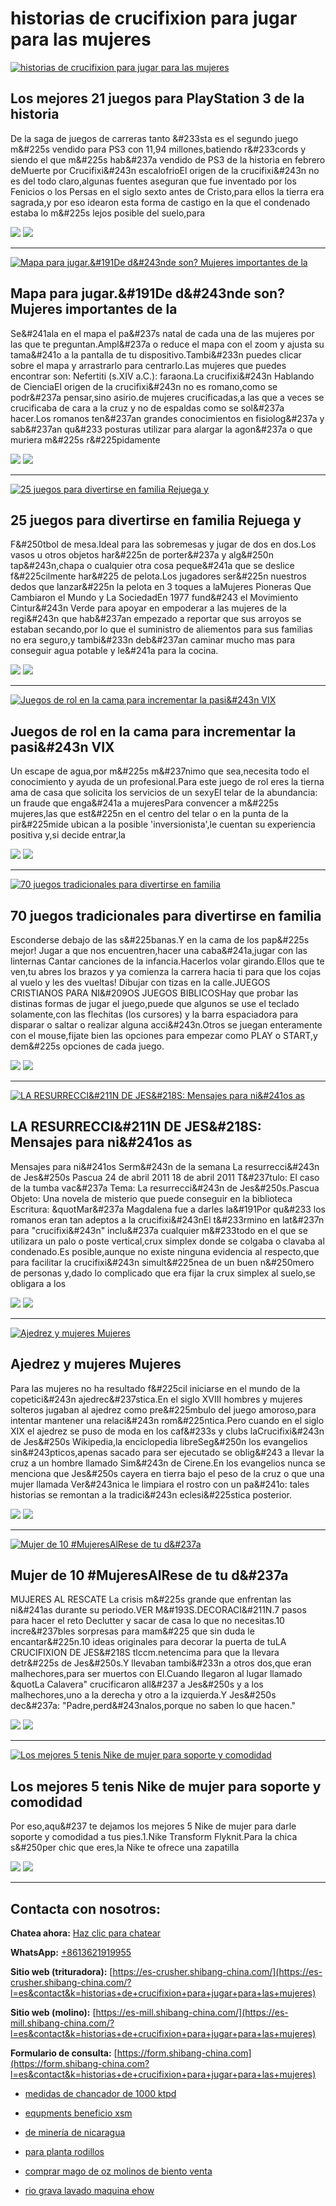 # historias de crucifixion para jugar para las mujeres

<a href="https://swt.shibang-china.com/?l=es&img&k=historias+de+crucifixion+para+jugar+para+las+mujeres" target="_blank">![historias de crucifixion para jugar para las mujeres](http://static.shibang-china.com/all-800x300/330.jpg)</a>

## Los mejores 21 juegos para PlayStation 3 de la historia
De la saga de juegos de carreras tanto &#233sta es el segundo juego m&#225s vendido para PS3 con 11,94 millones,batiendo r&#233cords y siendo el que m&#225s hab&#237a vendido de PS3 de la historia en febrero deMuerte por Crucifixi&#243n escalofrioEl origen de la crucifixi&#243n no es del todo claro,algunas fuentes aseguran que fue inventado por los Fenicios o los Persas en el siglo sexto antes de Cristo,para ellos la tierra era sagrada,y por eso idearon esta forma de castigo en la que el condenado estaba lo m&#225s lejos posible del suelo,para


<a href="https://whatsapp.shibangsoft.com/WhatsApp.php" target="_blank" title="WhatsApp">![](http://static.shibang-china.com/icon/whatsapp.png)</a> <a href="https://swt.shibang-china.com/?l=es&icon&k=historias+de+crucifixion+para+jugar+para+las+mujeres" target="_blank">![](http://static.shibang-china.com/icon/chat-es.png)</a>

---

<a href="https://swt.shibang-china.com/?l=es&img&k=historias+de+crucifixion+para+jugar+para+las+mujeres" target="_blank">![Mapa para jugar.&#191De d&#243nde son? Mujeres importantes de la](http://static.shibang-china.com/all-800x300/928.jpg)</a>

## Mapa para jugar.&#191De d&#243nde son? Mujeres importantes de la
Se&#241ala en el mapa el pa&#237s natal de cada una de las mujeres por las que te preguntan.Ampl&#237a o reduce el mapa con el zoom y ajusta su tama&#241o a la pantalla de tu dispositivo.Tambi&#233n puedes clicar sobre el mapa y arrastrarlo para centrarlo.Las mujeres que puedes encontrar son: Nefertiti (s.XIV a.C.): faraona.La crucifixi&#243n Hablando de CienciaEl origen de la crucifixi&#243n no es romano,como se podr&#237a pensar,sino asirio.de mujeres crucificadas,a las que a veces se crucificaba de cara a la cruz y no de espaldas como se sol&#237a hacer.Los romanos ten&#237an grandes conocimientos en fisiolog&#237a y sab&#237an qu&#233 posturas utilizar para alargar la agon&#237a o que muriera m&#225s r&#225pidamente


<a href="https://whatsapp.shibangsoft.com/WhatsApp.php" target="_blank" title="WhatsApp">![](http://static.shibang-china.com/icon/whatsapp.png)</a> <a href="https://swt.shibang-china.com/?l=es&icon&k=historias+de+crucifixion+para+jugar+para+las+mujeres" target="_blank">![](http://static.shibang-china.com/icon/chat-es.png)</a>

---

<a href="https://swt.shibang-china.com/?l=es&img&k=historias+de+crucifixion+para+jugar+para+las+mujeres" target="_blank">![25 juegos para divertirse en familia Rejuega y](http://static.shibang-china.com/all-800x300/768.jpg)</a>

## 25 juegos para divertirse en familia Rejuega y
F&#250tbol de mesa.Ideal para las sobremesas y jugar de dos en dos.Los vasos u otros objetos har&#225n de porter&#237a y alg&#250n tap&#243n,chapa o cualquier otra cosa peque&#241a que se deslice f&#225cilmente har&#225 de pelota.Los jugadores ser&#225n nuestros dedos que lanzar&#225n la pelota en 3 toques a laMujeres Pioneras Que Cambiaron el Mundo y La SociedadEn 1977 fund&#243 el Movimiento Cintur&#243n Verde para apoyar en empoderar a las mujeres de la regi&#243n que hab&#237an empezado a reportar que sus arroyos se estaban secando,por lo que el suministro de aliementos para sus familias no era seguro,y tambi&#233n deb&#237an caminar mucho mas para conseguir agua potable y le&#241a para la cocina.


<a href="https://whatsapp.shibangsoft.com/WhatsApp.php" target="_blank" title="WhatsApp">![](http://static.shibang-china.com/icon/whatsapp.png)</a> <a href="https://swt.shibang-china.com/?l=es&icon&k=historias+de+crucifixion+para+jugar+para+las+mujeres" target="_blank">![](http://static.shibang-china.com/icon/chat-es.png)</a>

---

<a href="https://swt.shibang-china.com/?l=es&img&k=historias+de+crucifixion+para+jugar+para+las+mujeres" target="_blank">![Juegos de rol en la cama para incrementar la pasi&#243n VIX](http://static.shibang-china.com/all-800x300/442.jpg)</a>

## Juegos de rol en la cama para incrementar la pasi&#243n VIX
Un escape de agua,por m&#225s m&#237nimo que sea,necesita todo el conocimiento y ayuda de un profesional.Para este juego de rol eres la tierna ama de casa que solicita los servicios de un sexyEl telar de la abundancia: un fraude que enga&#241a a mujeresPara convencer a m&#225s mujeres,las que est&#225n en el centro del telar o en la punta de la pir&#225mide ubican a la posible 'inversionista',le cuentan su experiencia positiva y,si decide entrar,la


<a href="https://whatsapp.shibangsoft.com/WhatsApp.php" target="_blank" title="WhatsApp">![](http://static.shibang-china.com/icon/whatsapp.png)</a> <a href="https://swt.shibang-china.com/?l=es&icon&k=historias+de+crucifixion+para+jugar+para+las+mujeres" target="_blank">![](http://static.shibang-china.com/icon/chat-es.png)</a>

---

<a href="https://swt.shibang-china.com/?l=es&img&k=historias+de+crucifixion+para+jugar+para+las+mujeres" target="_blank">![70 juegos tradicionales para divertirse en familia](http://static.shibang-china.com/all-800x300/1144.jpg)</a>

## 70 juegos tradicionales para divertirse en familia
Esconderse debajo de las s&#225banas.Y en la cama de los pap&#225s mejor! Jugar a que nos encuentren,hacer una caba&#241a,jugar con las linternas Cantar canciones de la infancia.Hacerlos volar girando.Ellos que te ven,tu abres los brazos y ya comienza la carrera hacia ti para que los cojas al vuelo y les des vueltas! Dibujar con tizas en la calle.JUEGOS CRISTIANOS PARA NI&#209OS JUEGOS BIBLICOSHay que probar las distinas formas de jugar el juego,puede que algunos se use el teclado solamente,con las flechitas (los cursores) y la barra espaciadora para disparar o saltar o realizar alguna acci&#243n.Otros se juegan enteramente con el mouse,fijate bien las opciones para empezar como PLAY o START,y dem&#225s opciones de cada juego.


<a href="https://whatsapp.shibangsoft.com/WhatsApp.php" target="_blank" title="WhatsApp">![](http://static.shibang-china.com/icon/whatsapp.png)</a> <a href="https://swt.shibang-china.com/?l=es&icon&k=historias+de+crucifixion+para+jugar+para+las+mujeres" target="_blank">![](http://static.shibang-china.com/icon/chat-es.png)</a>

---

<a href="https://swt.shibang-china.com/?l=es&img&k=historias+de+crucifixion+para+jugar+para+las+mujeres" target="_blank">![LA RESURRECCI&#211N DE JES&#218S: Mensajes para ni&#241os as](http://static.shibang-china.com/all-800x300/773.jpg)</a>

## LA RESURRECCI&#211N DE JES&#218S: Mensajes para ni&#241os as
Mensajes para ni&#241os Serm&#243n de la semana La resurrecci&#243n de Jes&#250s Pascua 24 de abril 2011 18 de abril 2011 T&#237tulo: El caso de la tumba vac&#237a Tema: La resurrecci&#243n de Jes&#250s.Pascua Objeto: Una novela de misterio que puede conseguir en la biblioteca Escritura: &quotMar&#237a Magdalena fue a darles la&#191Por qu&#233 los romanos eran tan adeptos a la crucifixi&#243nEl t&#233rmino en lat&#237n para "crucifixi&#243n" inclu&#237a cualquier m&#233todo en el que se utilizara un palo o poste vertical,crux simplex donde se colgaba o clavaba al condenado.Es posible,aunque no existe ninguna evidencia al respecto,que para facilitar la crucifixi&#243n simult&#225nea de un buen n&#250mero de personas y,dado lo complicado que era fijar la crux simplex al suelo,se obligara a los


<a href="https://whatsapp.shibangsoft.com/WhatsApp.php" target="_blank" title="WhatsApp">![](http://static.shibang-china.com/icon/whatsapp.png)</a> <a href="https://swt.shibang-china.com/?l=es&icon&k=historias+de+crucifixion+para+jugar+para+las+mujeres" target="_blank">![](http://static.shibang-china.com/icon/chat-es.png)</a>

---

<a href="https://swt.shibang-china.com/?l=es&img&k=historias+de+crucifixion+para+jugar+para+las+mujeres" target="_blank">![Ajedrez y mujeres Mujeres](http://static.shibang-china.com/all-800x300/1090.jpg)</a>

## Ajedrez y mujeres Mujeres
Para las mujeres no ha resultado f&#225cil iniciarse en el mundo de la copetici&#243n ajedrec&#237stica.En el siglo XVIII hombres y mujeres solteros jugaban al ajedrez como pre&#225mbulo del juego amoroso,para intentar mantener una relaci&#243n rom&#225ntica.Pero cuando en el siglo XIX el ajedrez se puso de moda en los caf&#233s y clubs laCrucifixi&#243n de Jes&#250s Wikipedia,la enciclopedia libreSeg&#250n los evangelios sin&#243pticos,apenas sacado para ser ejecutado se oblig&#243 a llevar la cruz a un hombre llamado Sim&#243n de Cirene.En los evangelios nunca se menciona que Jes&#250s cayera en tierra bajo el peso de la cruz o que una mujer llamada Ver&#243nica le limpiara el rostro con un pa&#241o: tales historias se remontan a la tradici&#243n eclesi&#225stica posterior.


<a href="https://whatsapp.shibangsoft.com/WhatsApp.php" target="_blank" title="WhatsApp">![](http://static.shibang-china.com/icon/whatsapp.png)</a> <a href="https://swt.shibang-china.com/?l=es&icon&k=historias+de+crucifixion+para+jugar+para+las+mujeres" target="_blank">![](http://static.shibang-china.com/icon/chat-es.png)</a>

---

<a href="https://swt.shibang-china.com/?l=es&img&k=historias+de+crucifixion+para+jugar+para+las+mujeres" target="_blank">![Mujer de 10 #MujeresAlRese de tu d&#237a](http://static.shibang-china.com/all-800x300/659.jpg)</a>

## Mujer de 10 #MujeresAlRese de tu d&#237a
MUJERES AL RESCATE La crisis m&#225s grande que enfrentan las ni&#241as durante su periodo.VER M&#193S.DECORACI&#211N.7 pasos para hacer el reto Declutter y sacar de casa lo que no necesitas.10 incre&#237bles sorpresas para mam&#225 que sin duda le encantar&#225n.10 ideas originales para decorar la puerta de tuLA CRUCIFIXION DE JES&#218S tlccm.netencima para que la llevara detr&#225s de Jes&#250s.Y llevaban tambi&#233n a otros dos,que eran malhechores,para ser muertos con El.Cuando llegaron al lugar llamado &quotLa Calavera" crucificaron all&#237 a Jes&#250s y a los malhechores,uno a la derecha y otro a la izquierda.Y Jes&#250s dec&#237a: "Padre,perd&#243nalos,porque no saben lo que hacen."


<a href="https://whatsapp.shibangsoft.com/WhatsApp.php" target="_blank" title="WhatsApp">![](http://static.shibang-china.com/icon/whatsapp.png)</a> <a href="https://swt.shibang-china.com/?l=es&icon&k=historias+de+crucifixion+para+jugar+para+las+mujeres" target="_blank">![](http://static.shibang-china.com/icon/chat-es.png)</a>

---

<a href="https://swt.shibang-china.com/?l=es&img&k=historias+de+crucifixion+para+jugar+para+las+mujeres" target="_blank">![Los mejores 5 tenis Nike de mujer para soporte y comodidad](http://static.shibang-china.com/all-800x300/133.jpg)</a>

## Los mejores 5 tenis Nike de mujer para soporte y comodidad
Por eso,aqu&#237 te dejamos los mejores 5 Nike de mujer para darle soporte y comodidad a tus pies.1.Nike Transform Flyknit.Para la chica s&#250per chic que eres,la Nike te ofrece una zapatilla

<a href="https://whatsapp.shibangsoft.com/WhatsApp.php" target="_blank" title="WhatsApp">![](http://static.shibang-china.com/icon/whatsapp.png)</a> <a href="https://swt.shibang-china.com/?l=es&icon&k=historias+de+crucifixion+para+jugar+para+las+mujeres" target="_blank">![](http://static.shibang-china.com/icon/chat-es.png)</a>

---
## Contacta con nosotros:

**Chatea ahora:** [Haz clic para chatear](https://swt.shibang-china.com?l=es&contact&k=historias+de+crucifixion+para+jugar+para+las+mujeres)

**WhatsApp:**  [+8613621919955](https://whatsapp.shibangsoft.com/WhatsApp.php)

**Sitio web (trituradora):** [https://es-crusher.shibang-china.com/](https://es-crusher.shibang-china.com/?l=es&contact&k=historias+de+crucifixion+para+jugar+para+las+mujeres)

**Sitio web (molino):** [https://es-mill.shibang-china.com/](https://es-mill.shibang-china.com/?l=es&contact&k=historias+de+crucifixion+para+jugar+para+las+mujeres)

**Formulario de consulta:** [https://form.shibang-china.com](https://form.shibang-china.com?l=es&contact&k=historias+de+crucifixion+para+jugar+para+las+mujeres)

* [medidas de chancador de 1000 ktpd](../76/medidas%20de%20chancador%20de%201000%20ktpd.md)

* [equpments beneficio xsm](../80/equpments%20beneficio%20xsm.md)

* [de minería de nicaragua](../73/de%20miner%C3%ADa%20de%20nicaragua.md)

* [para planta rodillos](../68/para%20planta%20rodillos.md)

* [comprar mago de oz molinos de biento venta](../69/comprar%20mago%20de%20oz%20molinos%20de%20biento%20venta.md)

* [rio grava lavado maquina ehow](../68/rio%20grava%20lavado%20maquina%20ehow.md)
